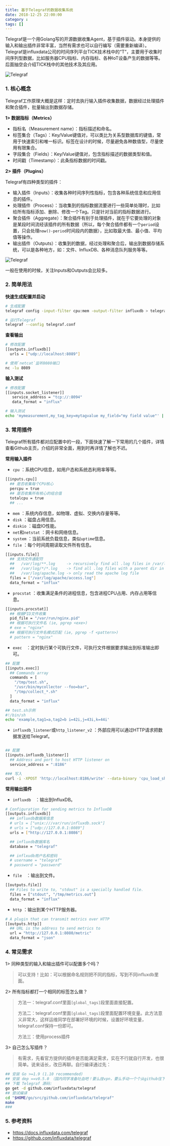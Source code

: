 ```yaml
---
title: 基于Telegraf的数据收集系统
date: 2018-12-25 22:00:00
category :
tags: []
---
```


Telegraf是一个用Golang写的开源数据收集Agent，基于插件驱动。本身提供的输入和输出插件非常丰富，当然有需求也可以自行编写（需要重新编译）。Telegraf是influxdata公司的时间序列平台TICK技术栈中的“T”，主要用于收集时间序列型数据，比如服务器CPU指标、内存指标、各种IoT设备产生的数据等等。后面抽空会介绍TICK栈中的其他技术及其应用。

![Telegraf](/images/telegraf-1.png)

<!--more-->

### 1. 核心概念

Telegraf工作原理大概是这样：定时去执行输入插件收集数据，数据经过处理插件和聚合插件，批量输出到数据存储。

**1> 数据指标（Metrics）**

- 指标名（Measurement name）：指标描述和命名。
- 标签集合（Tags）：Key/Value键值对，可以类比为关系型数据库的键值，常用于快速索引和唯一标识。标签在设计的时候，尽量避免各种数值型，尽量使用有限集合。
- 字段集合（Fields）：Key/Value键值对，包含指标描述的数据类型和值。
- 时间戳（Timestamp）：此条指标数据的时间戳。

**2> 插件（Plugins）**

Telegraf有四种类型的插件：

- 输入插件（Inputs）：收集各种时间序列性指标，包含各种系统信息和应用信息的插件。
- 处理插件（Process）：当收集到的指标数据流要进行一些简单处理时，比如给所有指标添加、删除、修改一个Tag。只是针对当前的指标数据进行。
- 聚合插件（Aggregate）：聚合插件有别于处理插件，就在于它要处理的对象是某段时间流经该插件的所有数据（所以，每个聚合插件都有一个`period`设置，只会处理`now()-period`时间段内的数据），比如取最大值、最小值、平均值等操作。
- 输出插件（Outputs）：收集到的数据，经过处理和聚合后，输出到数据存储系统，可以是各种地方，如：文件、InfluxDB、各种消息队列服务等等。

![Telegraf](/images/telegraf-2.png)

一般在使用的时候，关注Inputs和Outputs会比较多。

### 2. 简单用法

**快速生成配置并启动**

```bash
# 生成配置
telegraf config -input-filter cpu:mem -output-filter influxdb > telegraf.conf

# 运行Telegraf
telegraf --config telegraf.conf
```

**查看输出**

```bash
# 修改配置
[[outputs.influxdb]]
  urls = ["udp://localhost:8089"]

# 使用`netcat`监听8080端口
nc -lu 8089
```

**输入测试**

```bash
# 修改配置
[[inputs.socket_listener]]
   service_address = "tcp://:8094"
   data_format = "influx"

# 输入测试
echo 'mymeasurement,my_tag_key=mytagvalue my_field="my field value"' | nc localhost 8094
```

### 3. 常用插件

Telegraf所有插件都对应配置中的一段，下面快速了解一下常用的几个插件，详情查看Github主页，介绍的非常全面，用到时再详情了解也不迟。

**常用输入插件**

- `cpu` ：系统CPU信息，如用户态和系统态利用率等等。
  
```bash
[[inputs.cpu]]
  ## 是否收集每个CPU核心
  percpu = true
  ## 是否收集所有核心的组合值
  totalcpu = true
  ## ...
```
- `mem` ：系统内存信息，如物理、虚拟、交换内存量等等。
- `disk` ：磁盘占用信息。
- `diskio` ：磁盘IO性能。
- `net`和`netstat` ：网卡和网络信息。
- `system` ：当前系统负载信息，类似`uptime`信息。
- `file` ：每个时间周期读取文件所有信息。
  
```bash
[[inputs.file]]
  ## 支持文件通配符
  ##   /var/log/**.log     -> recursively find all .log files in /var/log
  ##   /var/log/*/*.log    -> find all .log files with a parent dir in /var/log
  ##   /var/log/apache.log -> only read the apache log file
  files = ["/var/log/apache/access.log"]
  data_format = "influx"
```

- `procstat` ：收集满足条件的进程信息，包含进程CPU占用、内存占用等信息。
  
```bash
[[inputs.procstat]]
  ## 根据PID文件收集
  pid_file = "/var/run/nginx.pid"
  ## 根据可执行文件名 (ie, pgrep <exe>)
  # exe = "nginx"
  ## 根据可执行文件名模式匹配 (ie, pgrep -f <pattern>)
  # pattern = "nginx"
```
- `exec`　：定时执行某个可执行文件，可执行文件根据要求输出到标准输出即可。
  
```bash
## 配置
[[inputs.exec]]
  ## Commands array
  commands = [
    "/tmp/test.sh",
    "/usr/bin/mycollector --foo=bar",
    "/tmp/collect_*.sh"
  ]
  data_format = "influx"

## test.sh示例
#!/bin/sh
echo 'example,tag1=a,tag2=b i=42i,j=43i,k=44i'

```

- `influxdb_listener`或`http_listener_v2` ：外部应用可以通过HTTP请求把数据发送给Telegraf。
```bash

## 配置
[[inputs.influxdb_listener]]
  ## Address and port to host HTTP listener on
  service_address = ":8186"

### 写入
curl -i -XPOST 'http://localhost:8186/write' --data-binary 'cpu_load_short,host=server01,region=us-west value=0.64 1434055562000000000'
```

**常用输出插件**

- `influxdb`　：输出到InfluxDB。
```bash
# Configuration for sending metrics to InfluxDB
[[outputs.influxdb]]
  ## influxdb数据库信息
  # urls = ["unix:///var/run/influxdb.sock"]
  # urls = ["udp://127.0.0.1:8089"]
  urls = ["http://127.0.0.1:8086"]

  ## influxdb数据库名
  database = "telegraf"

  ## inflxudb用户名和密码
  # username = "telegraf"
  # password = "password"
```

- `file`　：输出到文件。
```bash
[[outputs.file]]
  ## Files to write to, "stdout" is a specially handled file.
  files = ["stdout", "/tmp/metrics.out"]
  data_format = "influx"
```

- `http` ：输出到某个HTTP服务器。

```bash
# A plugin that can transmit metrics over HTTP
[[outputs.http]]
  ## URL is the address to send metrics to
  url = "http://127.0.0.1:8080/metric"
  data_format = "json"
```

### 4. 常见需求

1> 同种类型的输入和输出插件可以配置多个吗？

> 可以支持！比如：可以根据命名规则把不同的指标，写到不同influxdb里面。

2> 所有指标都打一个相同的标签怎么做？

> 方法一：telegraf.conf里面`[global_tags]`段里面直接配置。
>
> 方法二：telegraf.conf里面`[global_tags]`段里面配置环境变量。此方法意义非常大，这样运维同学在部署好环境的时候，设置好环境变量，telegraf.conf保持一份即可。
> 
> 方法三：使用process插件

3> 自己怎么写插件？

> 有需求，先看官方提供的插件是否能满足需求，实在不行就自行开发，也很简单。说来话长，改日再聊。自行编译通过先：

``` bash
## 安装 Go >=1.9 (1.10 recommended)
## 安装 dep ==v0.5.0　（国内同学准备吐血吧！要么挂vpn，要么手动一个个从github往下扒）
## 下载 Telegraf 源码:
go get -d github.com/influxdata/telegraf
## 尝试编译
cd "$HOME/go/src/github.com/influxdata/telegraf"
make
###
```

### 5. 参考资料

- https://docs.influxdata.com/telegraf
- https://github.com/influxdata/telegraf
